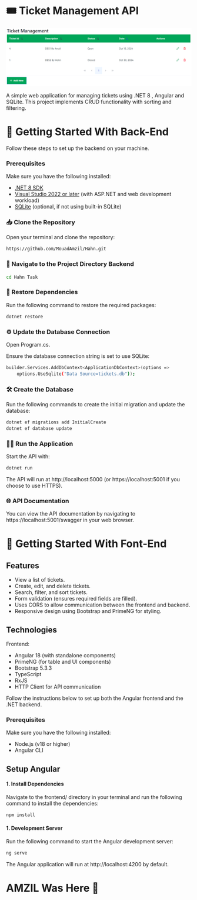 # 🎟️ Ticket Management API
 <img src="./Screenshot 2024-10-15 143245.png"/>

A simple web application for managing tickets using .NET 8 , Angular and SQLite. This project implements CRUD functionality with sorting and filtering.

# 🚀 Getting Started With Back-End

Follow these steps to set up the backend on your machine.

### Prerequisites

Make sure you have the following installed:

- [.NET 8 SDK](https://dotnet.microsoft.com/download/dotnet/8.0)
- [Visual Studio 2022 or later](https://visualstudio.microsoft.com/downloads/) (with ASP.NET and web development workload)
- [SQLite](https://www.sqlite.org/download.html) (optional, if not using built-in SQLite)

### 📥 Clone the Repository

Open your terminal and clone the repository:

```bash
https://github.com/MouadAmzil/Hahn.git
```
###  📁 Navigate to the Project Directory Backend

```bash
cd Hahn Task
```
### 🔧 Restore Dependencies
Run the following command to restore the required packages:

```bash
dotnet restore
```
### ⚙️ Update the Database Connection
Open Program.cs.

Ensure the database connection string is set to use SQLite:
```bash
builder.Services.AddDbContext<ApplicationDbContext>(options =>
    options.UseSqlite("Data Source=tickets.db"));
```
### 🛠️ Create the Database
Run the following commands to create the initial migration and update the database:
```bash
dotnet ef migrations add InitialCreate
dotnet ef database update
```
### 🏃‍♂️ Run the Application
Start the API with:
```bash
dotnet run
```
The API will run at http://localhost:5000 (or https://localhost:5001 if you choose to use HTTPS).

### 🌐 API Documentation
You can view the API documentation by navigating to https://localhost:5001/swagger in your web browser.

# 🚀 Getting Started With Font-End
## Features
- View a list of tickets.
- Create, edit, and delete tickets.
- Search, filter, and sort tickets.
- Form validation (ensures required fields are filled).
- Uses CORS to allow communication between the frontend and backend.
- Responsive design using Bootstrap and PrimeNG for styling.

## Technologies
Frontend:
- Angular 18 (with standalone components)
- PrimeNG (for table and UI components)
- Bootstrap 5.3.3
- TypeScript
- RxJS
- HTTP Client for API communication

Follow the instructions below to set up both the Angular frontend and the .NET backend.

### Prerequisites

Make sure you have the following installed:

- Node.js (v18 or higher)
- Angular CLI

## Setup Angular
#### 1. Install Dependencies
Navigate to the frontend/ directory in your terminal and run the following command to install the dependencies:

```bash
npm install
```
#### 1. Development Server
Run the following command to start the Angular development server:
```bash
ng serve
```
The Angular application will run at http://localhost:4200 by default.


# AMZIL Was Here 🤝
